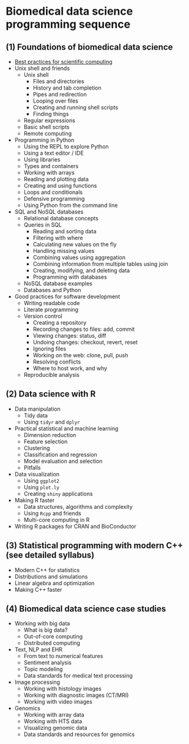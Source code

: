 # Biomedical data science programming sequence

## (1) Foundations of biomedical data science

- [Best practices for scientific computing](http://journals.plos.org/plosbiology/article?id=10.1371/journal.pbio.1001745)
- Unix shell and friends
    - Unix shell
        - Files and directories
        - History and tab completion
        - Pipes and redirection
        - Looping over files
        - Creating and running shell scripts
        - Finding things
    - Regular expressions
    - Basic shell scripts
    - Remote computing
- Programming in Python
    - Using the REPL to explore Python
    - Using a text editor / IDE
    - Using libraries
    - Types and containers
    - Working with arrays
    - Reading and plotting data
    - Creating and using functions
    - Loops and conditionals
    - Defensive programming
    - Using Python from the command line
- SQL and NoSQL databases
    - Relational database concepts
    - Queries in SQL
        - Reading and sorting data
        - Filtering with where
        - Calculating new values on the fly
        - Handling missing values
        - Combining values using aggregation
        - Combining information from multiple tables using join
        - Creating, modifying, and deleting data
        - Programming with databases
    - NoSQL database examples
    - Databases and Python
- Good practices for software development
    - Writing readable code
    - Literate programming
    - Version control
        - Creating a repository
        - Recording changes to files: add, commit
        - Viewing changes: status, diff
        - Undoing changes: checkout, revert, reset
        - Ignoring files
        - Working on the web: clone, pull, push
        - Resolving conflicts
        - Where to host work, and why
    - Reproducible analysis

## (2) Data science with R

- Data manipulation
    - Tidy data
    - Using `tidyr` and `dplyr`
- Practical statistical and machine learning
    - Dimension reduction
    - Feature selection
    - Clustering
    - Classification and regression
    - Model evaluation and selection
    - Pitfalls
- Data visualization
    - Using `ggplot2`
    - Using `plot.ly`
    - Creating `shiny` applications
- Making R faster
    - Data structures, algorithms and complexity
    - Using `Rcpp` and friends
    - Multi-core computing in R
- Writing R packages for CRAN and BioConductor

## (3) Statistical programming with modern C++ (see detailed syllabus)

- Modern C++ for statistics
- Distributions and simulations
- Linear algebra and optimization
- Making C++ faster

## (4) Biomedical data science case studies

- Working with big data
    - What is big data?
    - Out-of-core computing
    - Distributed computing
- Text, NLP and EHR
    - From text to numerical features
    - Sentiment analysis
    - Topic modeling
    - Data standards for medical text processing
- Image processing
    - Working with histology images
    - Working with diagnostic images (CT/MRI)
    - Working with video images
- Genomics
    - Working with array data
    - Working with HTS data
    - Visualizing genomic data
    - Data standards and resources for genomics
